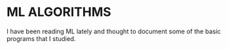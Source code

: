 # ML ALGORITHMS

I have been reading ML lately and thought to document some of the basic programs that I studied.